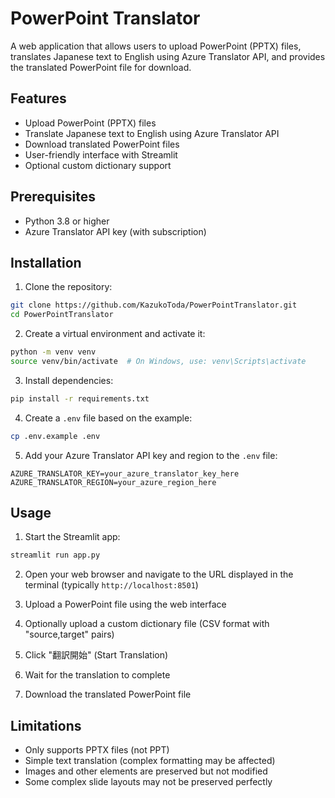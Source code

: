 # PowerPoint Translator

A web application that allows users to upload PowerPoint (PPTX) files, translates Japanese text to English using Azure Translator API, and provides the translated PowerPoint file for download.

## Features

- Upload PowerPoint (PPTX) files
- Translate Japanese text to English using Azure Translator API
- Download translated PowerPoint files
- User-friendly interface with Streamlit
- Optional custom dictionary support

## Prerequisites

- Python 3.8 or higher
- Azure Translator API key (with subscription)

## Installation

1. Clone the repository:

```bash
git clone https://github.com/KazukoToda/PowerPointTranslator.git
cd PowerPointTranslator
```

2. Create a virtual environment and activate it:

```bash
python -m venv venv
source venv/bin/activate  # On Windows, use: venv\Scripts\activate
```

3. Install dependencies:

```bash
pip install -r requirements.txt
```

4. Create a `.env` file based on the example:

```bash
cp .env.example .env
```

5. Add your Azure Translator API key and region to the `.env` file:

```
AZURE_TRANSLATOR_KEY=your_azure_translator_key_here
AZURE_TRANSLATOR_REGION=your_azure_region_here
```

## Usage

1. Start the Streamlit app:

```bash
streamlit run app.py
```

2. Open your web browser and navigate to the URL displayed in the terminal (typically `http://localhost:8501`)

3. Upload a PowerPoint file using the web interface

4. Optionally upload a custom dictionary file (CSV format with "source,target" pairs)

5. Click "翻訳開始" (Start Translation)

6. Wait for the translation to complete

7. Download the translated PowerPoint file

## Limitations

- Only supports PPTX files (not PPT)
- Simple text translation (complex formatting may be affected)
- Images and other elements are preserved but not modified
- Some complex slide layouts may not be preserved perfectly